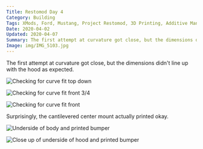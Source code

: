 ```yaml
---
Title: Restomod Day 4
Category: Building
Tags: XMods, Ford, Mustang, Project Restomod, 3D Printing, Additive Manufacturing, Rapid Prototyping
Date: 2020-04-02
Updated: 2020-04-07
Summary: The first attempt at curvature got close, but the dimensions didn't line up with the hood as expected.
Image: img/IMG_5103.jpg
---
```


The first attempt at curvature got close, but the dimensions didn't line up with
the hood as expected.

![Checking for curve fit top down]({attach}/img/IMG_5100.jpg)

![Checking for curve fit front 3/4]({attach}/img/IMG_5103.jpg)

![Checking for curve fit front]({attach}/img/IMG_5104.jpg)

Surprisingly, the cantilevered center mount actually printed okay.

![Underside of body and printed bumper]({attach}/img/IMG_5106.jpg)

![Close up of underside of hood and printed bumper]({attach}/img/IMG_5107.jpg)

